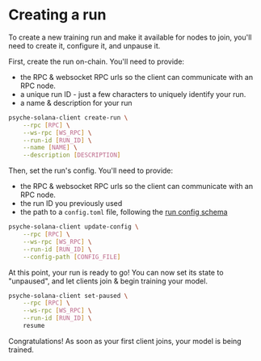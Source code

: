 # Creating a run

To create a new training run and make it available for nodes to join, you'll need to create it, configure it, and unpause it.

First, create the run on-chain.
You'll need to provide:

- the RPC & websocket RPC urls so the client can communicate with an RPC node.
- a unique run ID - just a few characters to uniquely identify your run.
- a name & description for your run

```bash
psyche-solana-client create-run \
    --rpc [RPC] \
    --ws-rpc [WS_RPC] \
    --run-id [RUN_ID] \
    --name [NAME] \
    --description [DESCRIPTION]
```

Then, set the run's config.
You'll need to provide:

- the RPC & websocket RPC urls so the client can communicate with an RPC node.
- the run ID you previously used
- the path to a `config.toml` file, following the [run config schema](./run-config.md)

```bash
psyche-solana-client update-config \
    --rpc [RPC] \
    --ws-rpc [WS_RPC] \
    --run-id [RUN_ID] \
    --config-path [CONFIG_FILE]
```

At this point, your run is ready to go! You can now set its state to "unpaused", and let clients join & begin training your model.

```bash
psyche-solana-client set-paused \
    --rpc [RPC] \
    --ws-rpc [WS_RPC] \
    --run-id [RUN_ID] \
    resume
```

Congratulations! As soon as your first client joins, your model is being trained.
